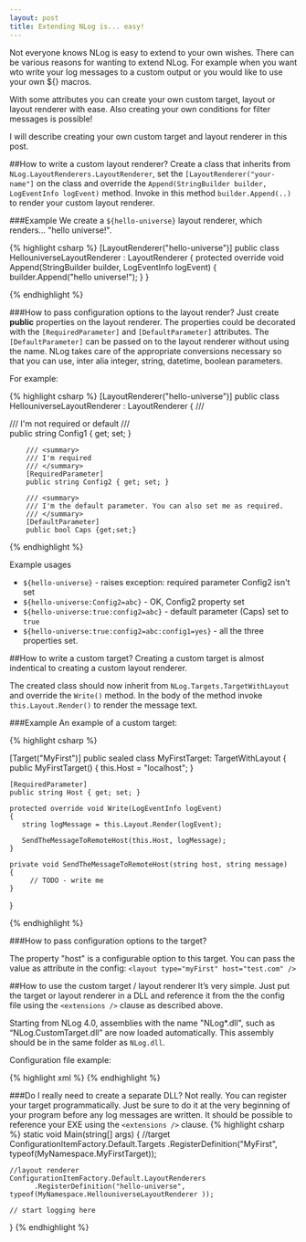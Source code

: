 ```yaml
---
layout: post
title: Extending NLog is... easy!
---
```




Not everyone knows NLog is easy to extend to your own wishes. 
There can be various reasons for wanting to extend NLog. 
For example when you want wto write your log messages to a custom output or you would like to use your own ${} macros. 

With some attributes you can create your own custom target, layout or layout renderer with ease. 
Also creating your own conditions for filter messages is possible!

I will describe creating your own custom target and layout renderer in this post.


##How to write a custom layout renderer?
Create a class that inherits from `NLog.LayoutRenderers.LayoutRenderer`, set the `[LayoutRenderer("your-name"]` on the class and override the `Append(StringBuilder builder, LogEventInfo logEvent)` method. 
Invoke in this method `builder.Append(..)` to render your custom layout renderer.

###Example
We create a `${hello-universe}` layout renderer, which renders... "hello universe!".

{% highlight csharp %}
[LayoutRenderer("hello-universe")]
public class HellouniverseLayoutRenderer : LayoutRenderer
{
    protected override void Append(StringBuilder builder, LogEventInfo logEvent)
    {
        builder.Append("hello universe!");
    }
}


{% endhighlight %}

###How to pass configuration options to the layout render?
Just create **public** properties on the layout renderer. The properties could be decorated with the `[RequiredParameter]` and `[DefaultParameter]` attributes. The `[DefaultParameter]` can be passed on to the layout renderer without using the name. 
NLog takes care of the appropriate conversions necessary so that you can use, inter alia integer, string, datetime, boolean parameters.


For example:

{% highlight csharp %}
[LayoutRenderer("hello-universe")]
public class HellouniverseLayoutRenderer : LayoutRenderer
{
        /// <summary>
        /// I'm not required or default
        /// </summary>
        public string Config1 { get; set; }

        /// <summary>
        /// I'm required
        /// </summary>
        [RequiredParameter]
        public string Config2 { get; set; }

        /// <summary>
        /// I'm the default parameter. You can also set me as required.
        /// </summary>
        [DefaultParameter]
        public bool Caps {get;set;}

{% endhighlight %}

Example usages

- `${hello-universe}` - raises exception: required parameter Config2 isn't set
- `${hello-universe:Config2=abc}` - OK, Config2 property set
- `${hello-universe:true:config2=abc}` - default parameter (Caps) set to `true`
- `${hello-universe:true:config2=abc:config1=yes}` - all the three properties set.


##How to write a custom target?
Creating a custom target is almost indentical to creating a custom layout renderer. 

The created class should now inherit from `NLog.Targets.TargetWithLayout` and override the `Write()` method. In the body of the method invoke `this.Layout.Render()` to render the message text.

###Example
An example of a custom target:
 
{% highlight csharp %}

[Target("MyFirst")] 
public sealed class MyFirstTarget: TargetWithLayout 
{ 
    public MyFirstTarget()
    {
        this.Host = "localhost";
    }
 
    [RequiredParameter] 
    public string Host { get; set; }
 
    protected override void Write(LogEventInfo logEvent) 
    { 
       string logMessage = this.Layout.Render(logEvent); 

       SendTheMessageToRemoteHost(this.Host, logMessage); 
    } 
 
    private void SendTheMessageToRemoteHost(string host, string message) 
    { 
         // TODO - write me 
    } 
} 

{% endhighlight %}

###How to pass configuration options to the target?

The property "host" is a configurable option to this target. You can pass the value as attribute in the config: `<layout type="myFirst" host="test.com" />`


##How to use the custom target / layout renderer
It’s very simple. Just put the target or layout renderer in a DLL and reference it from the the config file using the `<extensions />` clause as described above.

Starting from NLog 4.0, assemblies with the name "NLog*.dll", such as “NLog.CustomTarget.dll” are now loaded automatically. This assembly should be in the same folder as `NLog.dll`. 

Configuration file example:

{% highlight xml %}
<nlog> 
  <extensions> 
    <add assembly="MyAssembly"/> 
  </extensions> 
  <targets> 
    <target name="a1" type="MyFirst" host="localhost"/> 
    <target name="f1" type="file"  layout="${longdate} ${hello-universe}" 
            fileName="${basedir}/logs/logfile.log" />
  </targets> 
  <rules> 
    <logger name="*" minLevel="Info" appendTo="a1"/> 
    <logger name="*" minLevel="Info" appendTo="f1"/> 
  </rules> 
</nlog>
{% endhighlight %}


###Do I really need to create a separate DLL?
Not really. You can register your target programmatically. Just be sure to do it at the very beginning of your program before any log messages are written. It should be possible to reference your EXE using the `<extensions />` clause.
{% highlight csharp %}
static void Main(string[] args) 
{ 
    //target
    ConfigurationItemFactory.Default.Targets
          .RegisterDefinition("MyFirst", typeof(MyNamespace.MyFirstTarget));

    //layout renderer
    ConfigurationItemFactory.Default.LayoutRenderers
          .RegisterDefinition("hello-universe", typeof(MyNamespace.HellouniverseLayoutRenderer ));
 
    // start logging here 
}
{% endhighlight %}


